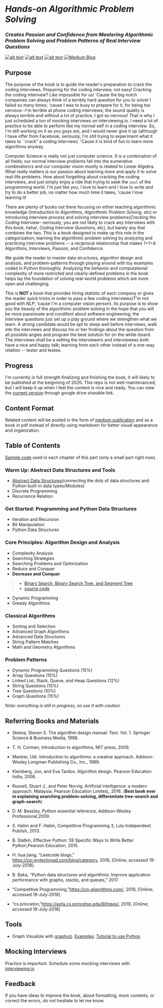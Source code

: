 # *Hands-on Algorithmic Problem Solving*
### *Creates Passion and Confidence from Mastering Algorithmic Problem Solving and Problem Patterns of Real Interview Questions*
<!-- Please don't remove this: Grab your social icons from https://github.com/carlsednaoui/gitsocial -->

<!-- display the social media buttons in your README -->

[![alt text][3.1]][3]
[![alt text][1.1]][1]
[![alt text][2.1]][2]
[![Medium Blog][4.1]][4]

<!--[![alt text][5.1]][5]
[![alt text][6.1]][6]-->

<!-- links to social media icons -->
<!-- no need to change these -->

<!-- icons with padding -->

[1.1]: http://i.imgur.com/tXSoThF.png (twitter icon with padding)
[2.1]: http://i.imgur.com/P3YfQoD.png (facebook icon with padding)
[3.1]: https://www.iconfinder.com/icons/2329259/download/png/32 (google plus icon with padding)
[4.1]: https://img.icons8.com/ios-filled/28/000000/medium-monogram.png
<!--[4.1]: http://i.imgur.com/YckIOms.png (tumblr icon with padding)-->
<!--[5.1]: http://i.imgur.com/1AGmwO3.png (dribbble icon with padding)
[6.1]: http://i.imgur.com/0o48UoR.png (github icon with padding)-->

<!-- icons without padding -->

[1.2]: http://i.imgur.com/wWzX9uB.png (twitter icon without padding)
[2.2]: http://i.imgur.com/fep1WsG.png (facebook icon without padding)
[3.2]: http://i.imgur.com/VlgBKQ9.png (google plus icon without padding)
[4.2]: http://i.imgur.com/jDRp47c.png (tumblr icon without padding)
[5.2]: http://i.imgur.com/Vvy3Kru.png (dribbble icon without padding)
[6.2]: http://i.imgur.com/9I6NRUm.png (github icon without padding)


<!-- links to your social media accounts -->
<!-- update these accordingly -->

[1]: https://twitter.com/liyinscience
[2]: https://www.facebook.com/li.yin.355
[3]: https://www.linkedin.com/in/li-yin-00b0456b/
[4]: https://medium.com/algorithms-and-leetcode
[5]: http://dribbble.com/carlsednaoui
[6]: http://www.github.com/carlsednaoui

<!-- Please don't remove this: Grab your social icons from https://github.com/carlsednaoui/gitsocial -->

## Purpose
The purpose of the book is to guide the reader's preparation  to crack the coding interviews. Preparing for the coding interview, not easy! Cracking the coding interivew? Like impossible for us! 'Cause the big notch companies can always think of a terribly hard question for you to solve! I failed so many times; 'cause I was to busy to prepare for it, for being too nervous--I'm terrible at phone coding interviews; the sound quality is always terrible and without a lot of practice, I got so nervous! That is why I just scheduled a ton of mocking interviews on interviewing.io. I need a lot of practice to be able to perform like my normal self in a coding interview. So, I'm still working on it as you guys are, and I would never give it up (although I have offer from Facebook, seriously, I'm still trying to experiment what it takes to ``crack" a coding interview). 'Cause it is kind of fun to learn more algorithms anyway. 

Computer Science is really not just computer science. It is a combination of all fields; our normal interview problems fall into the eumerative combinatorics and our computer vision mostly is related to Linear Algebra. What really matters is our passion about learning more and apply it to solve real-life problems. How about forgetting about cracking the coding interviews, and just simply enjoy a ride that trying to seek the `soul` of the programming world. I'm just like you, I love to learn and I love to write and try to do a better job, no  matter how much time it takes, 'cause I love learning it! 

There are plenty of books out there focusing on either teaching algorithmic knowledge  (*Introduction to Algorithms*, *Algorithmic Problem Solving*, etc) or introducing interview process and solving interview problems(*Cracking the Coding Interview*--seriously, you are not likely to crack any interviews with this book, haha!, *Coding Interview Questions*, etc), but barely any that combines the two. This is a book designed to make up this role in the categorization; learning the algorithmic problem solving by analyzing and practicing interview problems -- a reciprocal relationship that makes 1+1=4: Algorithms, Interviews, Passion, and Confidence.

We guide the reader to master data structures, algorithm design and analysis, and problem-patterns through playing around with toy examples coded in Python thoroughly. Analyzing the behavior and computational complexity of more restricted and clearly-defined problems in the book helps lay the foundation of solving real-world problems which are more open and challenging. 

This is **NOT** a book that provides hiring statistic of each company or gives the reader quick tricks in order to pass a few coding interviews(T'm not good with NLP, 'cause I'm a computer vision person).  Its purpose is to show you the beauty of the algorithimc problem solving in the hope that you will be more passionate and condifent about software engineering; the interview questions just set up a play ground where we strengthen what we learn. A strong candidate would be apt to sleep well before interviews, walk into the interviews and discuss his or her findings about the question from all possible angles and program the best solution for on the white-board. The interviews shall be a setting the interviewers and interviewees both have a nice and happy talk; learning from each other instead of a one-way relation -- tester and testee. 

## Progress
I'm currently in full strength finalizing and finishing the book, it will likely to be published at the beignning of 2020. This repo is not well-maintenanced, but I will keep it up when I feel the content is nice and ready. You can view the [current version](https://drive.google.com/file/d/1AH0Hc9sLknLt1Wz4md0wTH2s6JhFCTgz/view?usp=sharing)  through google drive sharable link.

## Content Format
Related content will be posted in the form of [medium publication](https://medium.com/algorithms-and-leetcode) and as a book in pdf instead of directly using markdown for better visual appearance and organization. 

## Table of Contents

[Sample code](https://github.com/liyin2015/Algorithms-and-LeetCode/tree/master/Colab%20Codes/Colab%20Notebooks) used in each chapter of this part (only a small part right now).
### Warm Up: Abstract Data Structures and Tools
* [Abstract Data Structures](#data-structures)(connecting the dots of data structures and Python built-in data types/Modules) 
* Discrete Programming
* Recurrence Relation

### Get Started: Programming and Python Data Structures
* Iteration and Recursion
* Bit Manipulation
* Python Data Structures

### Core Principles: Algorithm Design and Analysis
* Complexity Analysis
* Searching Strategies
* Searching Problems and Optimization
* Reduce and Conquer
* **Decrease and Conquer**
> * [Binary Search, Binary Search Tree, and Segment Tree](https://github.com/liyin2015/Algorithms-and-Coding-Interviews/blob/master/decrease_and_conquer.pdf) 
> * [source code](https://nbviewer.jupyter.org/github/liyin2015/Algorithms-and-Coding-Interviews/blob/master/chapter_decrease_and_conquer.ipynb)
* Dynamic Programming
* Greedy Algorithms

### Classical Algorithms 
* Sorting and Selection
* Advanced Graph Algorithms
* Advanced Data Structures
* String Pattern Matches
* Math and Geometry Algorithms

### Problem Patterns
* Dynamic Programming Questions (15%)
* Array Questions (15%)
* Linked List, Stack, Queue, and Heap Questions (12%)
* String Questions (15%)
* Tree Questions (10%)
* Graph Questions (15%)

<!---## Data Structures
* [Heap and Priority Queue](https://github.com/liyin2015/Algorithms-and-LeetCode/blob/master/heap_priority_queue.pdf)

* [Bit Manipulation](https://github.com/liyin2015/Algorithms-and-LeetCode/blob/master/bit%20manipulation.pdf)
* [Linear Data Structures](https://github.com/liyin2015/Algorithms-and-Coding-Interviews/blob/master/linear_data_structure.pdf)
* Complete Search
    
    
## Complete Search
* [Binary Search](https://github.com/liyin2015/Algorithms-and-LeetCode/blob/master/binary_search.pdf)
* [Two Pointer Techniques](https://github.com/liyin2015/Algorithms-and-LeetCode/blob/master/two_pointer.pdf)
* [Backtracking](https://github.com/liyin2015/Algorithms-and-Coding-Interviews/blob/master/backtracking.pdf)



## Problem Patterns
* [Tree Questions](https://github.com/liyin2015/Algorithms-and-LeetCode/blob/master/tree_questions.pdf)*/
-->

*Note: everything is still in progress, so use it with caution.*

## Referring Books and Materials

* Skiena, Steven S. The algorithm design manual: Text. Vol. 1. Springer Science & Business Media, 1998.

* T. H. Cormen, Introduction to algorithms, MIT press, 2009.

* Manber, Udi. Introduction to algorithms: a creative approach. Addison-Wesley Longman Publishing Co., Inc., 1989.

* Kleinberg, Jon, and Eva Tardos. Algorithm design. Pearson Education India, 2006.

* Russell, Stuart J., and Peter Norvig. Artificial intelligence: a modern approach. Malaysia; Pearson Education Limited,, 2016. (**Best book ever in explaining searching problem-solving, differentiate tree-search and graph-search**)

* D. M. Beazley, Python essential reference, Addison-Wesley Professional,2009.

* S. Halim and F. Halim, Competitive Programming 3, Lulu Independent
Publish, 2013.

* B. Slatkin, Effective Python: 59 Specific Ways to Write Better Python,Pearson Education, 2015.

* H. hua jiang, “Leetcode blogs,” https://zxi.mytechroad.com/blog/category, 2018, [Online; accessed 19-July-2018].

* B. Baka, “Python data structures and algorithms: Improve application performance with graphs, stacks, and queues,” 2017.

* “Competitive  Programming,”https://cp-algorithms.com/,  2019, [Online; accessed 19-July-2018].

* “cs  princeton,”https://aofa.cs.princeton.edu/60trees/,  2019,
[Online; accessed 19-July-2018]

## Tools
* Graph Visualize with [graphviz](http://www.webgraphviz.com/). [Examples](https://graphs.grevian.org/example). [Tutorial to use Python](https://graphviz.readthedocs.io/en/stable/manual.html)

## Mocking Interviews
Practice is important. Schedule some mocking interviews with [interviewing.io](https://interviewing.io/)



## Feedback
If you have ideas to improve the book, about formatting, more contents, or correct the errors, do not hesitate to let me know. 

<!---## Copyright
The book is copyrighed and protected, please do not spread without permission. ---!>
